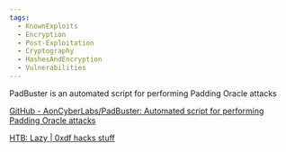 ```yaml
---
tags:
  - KnownExploits
  - Encryption
  - Post-Exploitation
  - Cryptography
  - HashesAndEncryption
  - Vulnerabilities
---
```

PadBuster is an automated script for performing Padding Oracle attacks

[GitHub - AonCyberLabs/PadBuster: Automated script for performing Padding Oracle attacks](https://github.com/AonCyberLabs/PadBuster)

[HTB: Lazy | 0xdf hacks stuff](https://0xdf.gitlab.io/2020/07/29/htb-lazy.html)  